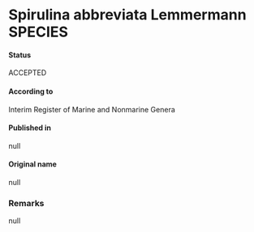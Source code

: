 # Spirulina abbreviata Lemmermann SPECIES

#### Status
ACCEPTED

#### According to
Interim Register of Marine and Nonmarine Genera

#### Published in
null

#### Original name
null

### Remarks
null